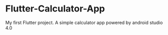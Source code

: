 # Flutter-Calculator-App

My first Flutter project. A simple calculator app powered by android studio 4.0
